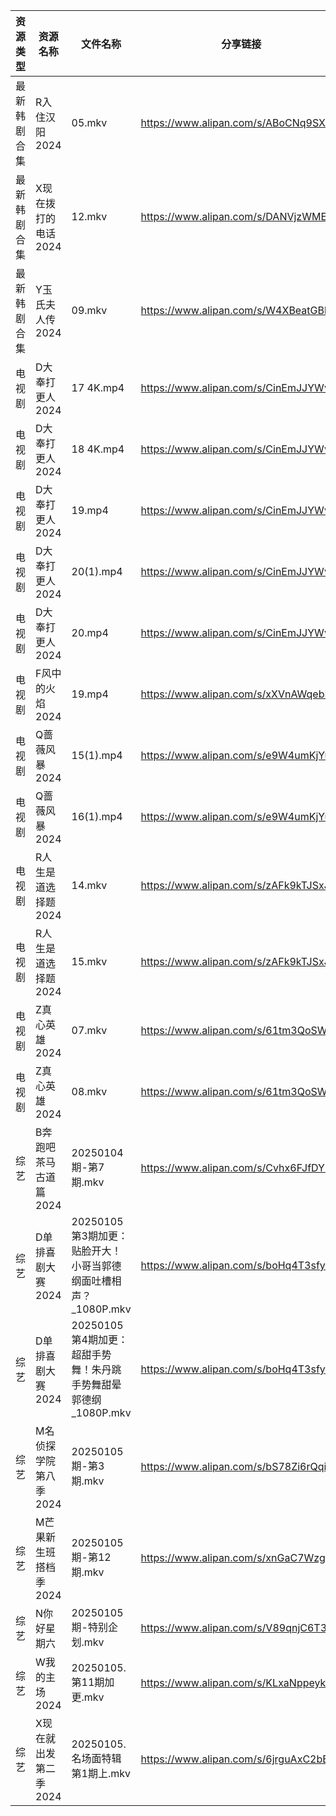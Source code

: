 | 资源类型   | 资源名称          | 文件名称                                      | 分享链接                                 | 更新时间                |
| ------ | ------------- | ----------------------------------------- | ------------------------------------ | ------------------- |
| 最新韩剧合集 | R入住汉阳2024     | 05.mkv                                    | https://www.alipan.com/s/ABoCNq9SXUm | 2025-01-05 00:06:01 |
| 最新韩剧合集 | X现在拨打的电话2024  | 12.mkv                                    | https://www.alipan.com/s/DANVjzWMEL4 | 2025-01-05 00:06:11 |
| 最新韩剧合集 | Y玉氏夫人传2024    | 09.mkv                                    | https://www.alipan.com/s/W4XBeatGBb7 | 2025-01-05 00:06:13 |
| 电视剧    | D大奉打更人2024    | 17 4K.mp4                                 | https://www.alipan.com/s/CinEmJJYWvq | 2025-01-05 19:05:13 |
| 电视剧    | D大奉打更人2024    | 18 4K.mp4                                 | https://www.alipan.com/s/CinEmJJYWvq | 2025-01-05 19:05:13 |
| 电视剧    | D大奉打更人2024    | 19.mp4                                    | https://www.alipan.com/s/CinEmJJYWvq | 2025-01-05 19:05:13 |
| 电视剧    | D大奉打更人2024    | 20(1).mp4                                 | https://www.alipan.com/s/CinEmJJYWvq | 2025-01-05 22:05:14 |
| 电视剧    | D大奉打更人2024    | 20.mp4                                    | https://www.alipan.com/s/CinEmJJYWvq | 2025-01-05 21:05:13 |
| 电视剧    | F风中的火焰2024    | 19.mp4                                    | https://www.alipan.com/s/xXVnAWqebPA | 2025-01-05 10:05:15 |
| 电视剧    | Q蔷薇风暴2024     | 15(1).mp4                                 | https://www.alipan.com/s/e9W4umKjYuy | 2025-01-05 19:06:11 |
| 电视剧    | Q蔷薇风暴2024     | 16(1).mp4                                 | https://www.alipan.com/s/e9W4umKjYuy | 2025-01-05 19:06:11 |
| 电视剧    | R人生是道选择题2024  | 14.mkv                                    | https://www.alipan.com/s/zAFk9kTJSxJ | 2025-01-05 14:06:07 |
| 电视剧    | R人生是道选择题2024  | 15.mkv                                    | https://www.alipan.com/s/zAFk9kTJSxJ | 2025-01-05 14:06:07 |
| 电视剧    | Z真心英雄2024     | 07.mkv                                    | https://www.alipan.com/s/61tm3QoSWKK | 2025-01-05 21:06:25 |
| 电视剧    | Z真心英雄2024     | 08.mkv                                    | https://www.alipan.com/s/61tm3QoSWKK | 2025-01-05 21:06:25 |
| 综艺     | B奔跑吧茶马古道篇2024 | 20250104期-第7期.mkv                         | https://www.alipan.com/s/Cvhx6FJfDYP | 2025-01-05 00:06:23 |
| 综艺     | D单排喜剧大赛2024   | 20250105第3期加更：贴脸开大！小哥当郭德纲面吐槽相声？_1080P.mkv | https://www.alipan.com/s/boHq4T3sfyV | 2025-01-05 14:06:41 |
| 综艺     | D单排喜剧大赛2024   | 20250105第4期加更：超甜手势舞！朱丹跳手势舞甜晕郭德纲_1080P.mkv | https://www.alipan.com/s/boHq4T3sfyV | 2025-01-05 14:06:40 |
| 综艺     | M名侦探学院第八季2024 | 20250105期-第3期.mkv                         | https://www.alipan.com/s/bS78Zi6rQqi | 2025-01-05 14:07:00 |
| 综艺     | M芒果新生班搭档季2024 | 20250105期-第12期.mkv                        | https://www.alipan.com/s/xnGaC7WzgLK | 2025-01-05 14:07:14 |
| 综艺     | N你好星期六        | 20250105期-特别企划.mkv                        | https://www.alipan.com/s/V89qnjC6T3z | 2025-01-05 14:07:21 |
| 综艺     | W我的主场2024     | 20250105.第11期加更.mkv                       | https://www.alipan.com/s/KLxaNppeykr | 2025-01-05 14:08:14 |
| 综艺     | X现在就出发第二季2024 | 20250105.名场面特辑第1期上.mkv                    | https://www.alipan.com/s/6jrguAxC2bE | 2025-01-05 14:08:27 |
